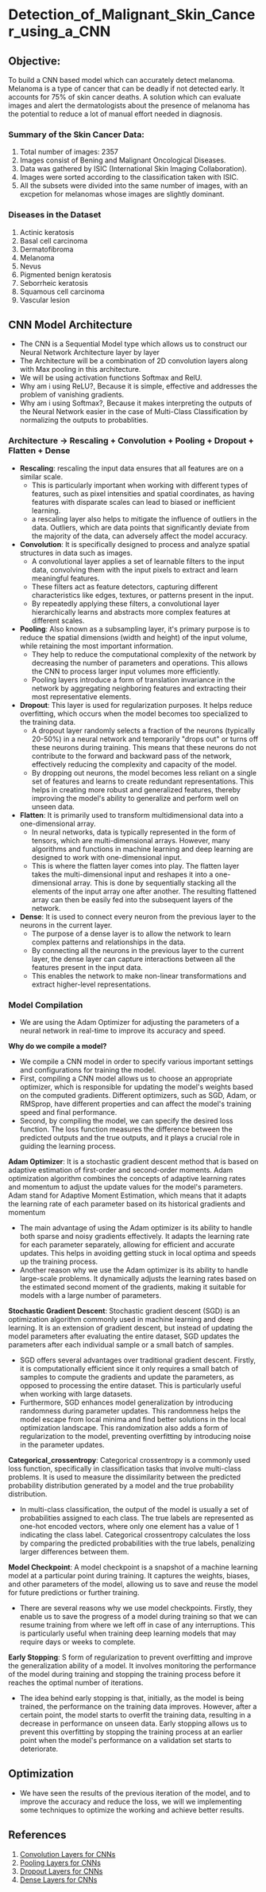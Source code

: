 # Detection_of_Malignant_Skin_Cancer_using_a_CNN

## Objective: 
To build a CNN based model which can accurately detect melanoma. Melanoma is a type of cancer that can be deadly if not detected early. It accounts for 75% of skin cancer deaths. A solution which can evaluate images and alert the dermatologists about the presence of melanoma has the potential to reduce a lot of manual effort needed in diagnosis.

### Summary of the Skin Cancer Data:

1. Total number of images: 2357
2. Images consist of Bening and Malignant Oncological Diseases.
3. Data was gathered by ISIC (International Skin Imaging Collaboration).
4. Images were sorted according to the classification taken with ISIC.
5. All the subsets were divided into the same number of images, with an excpetion for melanomas whose images are slightly dominant.

### Diseases in the Dataset
 1. Actinic keratosis
 2. Basal cell carcinoma
 3. Dermatofibroma
 4. Melanoma
 5. Nevus
 6. Pigmented benign keratosis
 7. Seborrheic keratosis
 8. Squamous cell carcinoma
 9. Vascular lesion

## CNN Model Architecture
- The CNN is a Sequential Model type which allows us to construct our Neural Network Architecture layer by layer
- The Architecture will be a combination of 2D convolution layers along with Max pooling in this architecture.
- We will be using activation functions Softmax and RelU.
- Why am i using ReLU?, Because it is simple, effective and addresses the problem of vanishing gradients. 
- Why am i using Softmax?, Because it makes interpreting the outputs of the Neural Network easier in the case of Multi-Class Classification by normalizing the outputs to probablities.

### Architecture -> Rescaling + Convolution + Pooling + Dropout + Flatten + Dense
- **Rescaling**:  rescaling the input data ensures that all features are on a similar scale.
  - This is particularly important when working with different types of features, such as pixel intensities and spatial coordinates, as having features with disparate scales can lead to biased or inefficient learning.
  - a rescaling layer also helps to mitigate the influence of outliers in the data. Outliers, which are data points that significantly deviate from the majority of the data, can adversely affect the model accuracy.
- **Convolution**: It is specifically designed to process and analyze spatial structures in data such as images.
  - A convolutional layer applies a set of learnable filters to the input data, convolving them with the input pixels to extract and learn meaningful features. 
  - These filters act as feature detectors, capturing different characteristics like edges, textures, or patterns present in the input. 
  - By repeatedly applying these filters, a convolutional layer hierarchically learns and abstracts more complex features at different scales.
- **Pooling**: Also known as a subsampling layer, it's primary purpose is to reduce the spatial dimensions (width and height) of the input volume, while retaining the most important information.
  - They help to reduce the computational complexity of the network by decreasing the number of parameters and operations. This allows the CNN to process larger input volumes more efficiently.
  - Pooling layers introduce a form of translation invariance in the network by aggregating neighboring features and extracting their most representative elements.
- **Dropout**: This layer is used for regularization purposes. It helps reduce overfitting, which occurs when the model becomes too specialized to the training data. 
  - A dropout layer randomly selects a fraction of the neurons (typically 20-50%) in a neural network and temporarily "drops out" or turns off these neurons during training. This means that these neurons do not contribute to the forward and backward pass of the network, effectively reducing the complexity and capacity of the model.
  - By dropping out neurons, the model becomes less reliant on a single set of features and learns to create redundant representations. This helps in creating more robust and generalized features, thereby improving the model's ability to generalize and perform well on unseen data. 
- **Flatten**: It is primarily used to transform multidimensional data into a one-dimensional array.
  - In neural networks, data is typically represented in the form of tensors, which are multi-dimensional arrays. However, many algorithms and functions in machine learning and deep learning are designed to work with one-dimensional input. 
  - This is where the flatten layer comes into play. The flatten layer takes the multi-dimensional input and reshapes it into a one-dimensional array. This is done by sequentially stacking all the elements of the input array one after another. The resulting flattened array can then be easily fed into the subsequent layers of the network.
- **Dense**: It is used to connect every neuron from the previous layer to the neurons in the current layer.
  - The purpose of a dense layer is to allow the network to learn complex patterns and relationships in the data.
  - By connecting all the neurons in the previous layer to the current layer, the dense layer can capture interactions between all the features present in the input data. 
  - This enables the network to make non-linear transformations and extract higher-level representations.
 
 ### Model Compilation
- We are using the Adam Optimizer for adjusting the parameters of a neural network in real-time to improve its accuracy and speed.

**Why do we compile a model?**
- We compile a CNN model in order to specify various important settings and configurations for training the model.
- First, compiling a CNN model allows us to choose an appropriate optimizer, which is responsible for updating the model's weights based on the computed gradients. Different optimizers, such as SGD, Adam, or RMSprop, have different properties and can affect the model's training speed and final performance.
- Second, by compiling the model, we can specify the desired loss function. The loss function measures the difference between the predicted outputs and the true outputs, and it plays a crucial role in guiding the learning process.

**Adam Optimizer**: It is a stochastic gradient descent method that is based on adaptive estimation of first-order and second-order moments. Adam optimization algorithm combines the concepts of adaptive learning rates and momentum to adjust the update values for the model's parameters. Adam stand for Adaptive Moment Estimation, which means that it adapts the learning rate of each parameter based on its historical gradients and momentum
- The main advantage of using the Adam optimizer is its ability to handle both sparse and noisy gradients effectively. It adapts the learning rate for each parameter separately, allowing for efficient and accurate updates. This helps in avoiding getting stuck in local optima and speeds up the training process.
- Another reason why we use the Adam optimizer is its ability to handle large-scale problems. It dynamically adjusts the learning rates based on the estimated second moment of the gradients, making it suitable for models with a large number of parameters.

**Stochastic Gradient Descent**: Stochastic gradient descent (SGD) is an optimization algorithm commonly used in machine learning and deep learning. It is an extension of gradient descent, but instead of updating the model parameters after evaluating the entire dataset, SGD updates the parameters after each individual sample or a small batch of samples.
- SGD offers several advantages over traditional gradient descent. Firstly, it is computationally efficient since it only requires a small batch of samples to compute the gradients and update the parameters, as opposed to processing the entire dataset. This is particularly useful when working with large datasets.
- Furthermore, SGD enhances model generalization by introducing randomness during parameter updates. This randomness helps the model escape from local minima and find better solutions in the local optimization landscape. This randomization also adds a form of regularization to the model, preventing overfitting by introducing noise in the parameter updates.

**Categorical_crossentropy**: Categorical crossentropy is a commonly used loss function, specifically in classification tasks that involve multi-class problems. It is used to measure the dissimilarity between the predicted probability distribution generated by a model and the true probability distribution.
- In multi-class classification, the output of the model is usually a set of probabilities assigned to each class. The true labels are represented as one-hot encoded vectors, where only one element has a value of 1 indicating the class label. Categorical crossentropy calculates the loss by comparing the predicted probabilities with the true labels, penalizing larger differences between them.

**Model Checkpoint**: A model checkpoint is a snapshot of a machine learning model at a particular point during training. It captures the weights, biases, and other parameters of the model, allowing us to save and reuse the model for future predictions or further training.
- There are several reasons why we use model checkpoints. Firstly, they enable us to save the progress of a model during training so that we can resume training from where we left off in case of any interruptions. This is particularly useful when training deep learning models that may require days or weeks to complete.

**Early Stopping**: S form of regularization to prevent overfitting and improve the generalization ability of a model. It involves monitoring the performance of the model during training and stopping the training process before it reaches the optimal number of iterations.
- The idea behind early stopping is that, initially, as the model is being trained, the performance on the training data improves. However, after a certain point, the model starts to overfit the training data, resulting in a decrease in performance on unseen data. Early stopping allows us to prevent this overfitting by stopping the training process at an earlier point when the model's performance on a validation set starts to deteriorate.

## Optimization
- We have seen the results of the previous iteration of the model, and to improve the accuracy and reduce the loss, we will we implementing some techniques to optimize the working and achieve better results.


## References
1. [Convolution Layers for CNNs](https://machinelearningmastery.com/convolutional-layers-for-deep-learning-neural-networks/)
2. [Pooling Layers for CNNs](https://machinelearningmastery.com/pooling-layers-for-convolutional-neural-networks/)
3. [Dropout Layers for CNNs](https://towardsdatascience.com/dropout-in-neural-networks-47a162d621d9#:~:text=Dropout%20layers%20have%20been%20the%20go%2Dto%20method%20to%20reduce,modern%20era%20of%20deep%20learning.&text=In%20this%20era%20of%20deep,career%20of%20building%20neural%20networks.)
4. [Dense Layers for CNNs](https://analyticsindiamag.com/a-complete-understanding-of-dense-layers-in-neural-networks/)
